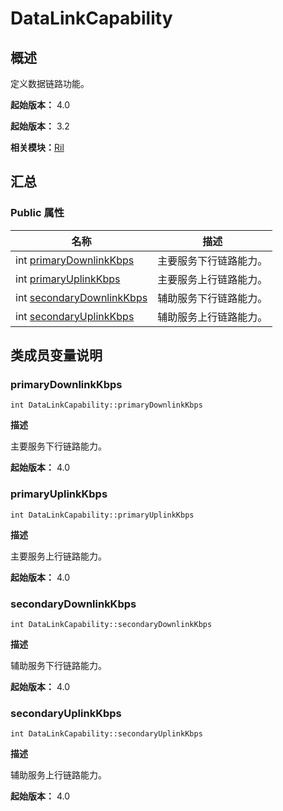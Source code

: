 # DataLinkCapability


## 概述

定义数据链路功能。

**起始版本：** 4.0

**起始版本：** 3.2

**相关模块：**[Ril](_ril_v11.md)


## 汇总


### Public 属性

| 名称 | 描述 | 
| -------- | -------- |
| int [primaryDownlinkKbps](#primarydownlinkkbps) | 主要服务下行链路能力。 | 
| int [primaryUplinkKbps](#primaryuplinkkbps) | 主要服务上行链路能力。 | 
| int [secondaryDownlinkKbps](#secondarydownlinkkbps) | 辅助服务下行链路能力。 | 
| int [secondaryUplinkKbps](#secondaryuplinkkbps) | 辅助服务上行链路能力。 | 


## 类成员变量说明


### primaryDownlinkKbps

```
int DataLinkCapability::primaryDownlinkKbps
```
**描述**

主要服务下行链路能力。

**起始版本：** 4.0


### primaryUplinkKbps

```
int DataLinkCapability::primaryUplinkKbps
```
**描述**

主要服务上行链路能力。

**起始版本：** 4.0


### secondaryDownlinkKbps

```
int DataLinkCapability::secondaryDownlinkKbps
```
**描述**

辅助服务下行链路能力。

**起始版本：** 4.0


### secondaryUplinkKbps

```
int DataLinkCapability::secondaryUplinkKbps
```
**描述**

辅助服务上行链路能力。

**起始版本：** 4.0
